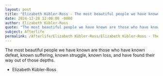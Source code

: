 ```yaml
---
layout: post
title: "Elizabeth Kübler-Ross - The most beautiful people we have known"
date: 2024-12-28 12:00:00 -0000
author: Elizabeth Kübler-Ross
quote: "The most beautiful people we have known are those who have known defeat, known suffering, known struggle, known loss, and have found their way out of those depths."
subject: Afterlife
permalink: /Afterlife/Elizabeth Kübler-Ross/Elizabeth Kübler-Ross - The most beautiful people we have known
---
```


The most beautiful people we have known are those who have known defeat, known suffering, known struggle, known loss, and have found their way out of those depths.

- Elizabeth Kübler-Ross
